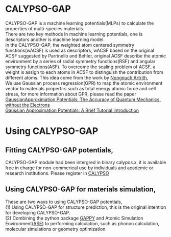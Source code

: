 # CALYPSO-GAP
CALYPSO-GAP is a machine learning potentials(MLPs) to calculate the properties of multi-species materials.  
There are two key methods in machine learning potentials, one is descriptors another is machine learning model.  
In the CALYPSO-GAP, the weighted atom centered symmetry functions(wACSF) is used as descriptors, 
wACSF based on the original ACSF suggested by Parrinello and Behler, 
original ACSF describe the atomic environment by a series of radial symmetry functions(RSF) and
angular symmetry functions(ASF). To overcome the scaling problem of ACSF, a weight is assign to each atoms in ACSF
to distinguish the contribution from different atoms. This
idea come from the work by [Nongnuch Artrith](https://journals.aps.org/prb/supplemental/10.1103/PhysRevB.96.014112),  
We use Gaussian process regression(GPR) to map the atomic environment vector to materials propertirs such as total energy
atomic force and cell stress, for more information about GPR, please read the paper  
[GaussianApproximation Potentials: The Accuracy of Quantum Mechanics, without the Electrons](https://journals.aps.org/prl/abstract/10.1103/PhysRevLett.104.136403)  
[Gaussian Approximation Potentials: A Brief Tutorial introduction](https://onlinelibrary.wiley.com/doi/full/10.1002/qua.24927)  

# Using CALYPSO-GAP
## Fitting CALYPSO-GAP potentials,
CALYPSO-GAP module had been intergred in binary calypos.x, it is available free in charge for non-commerical use by individuals and academic or research institutions. Please register in
[CALYPSO](https://www.calypso.cn/getting-calypso)

## Using CALYPSO-GAP for materials simulation,
These are two ways to using CALYPSO-GAP potentials,  
(1) Using CALYPSO-GAP for structure prediction, this is the original intention for developing CALYPSO-GAP.  
(2) Combining the python package [GAPPY](https://github.com/tongqcx/CALYPSO-GAP/tree/master/gappy) and Atomic Simulation Environment([ASE](https://wiki.fysik.dtu.dk/ase/)) to performing calculation, such as phonon calculation, molecular simulations or geometry optimization.


